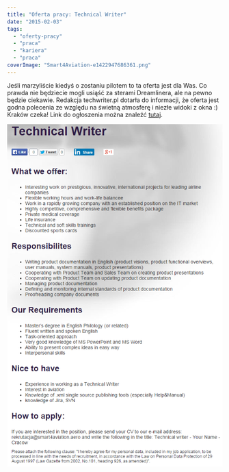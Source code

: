 ```yaml
---
title: "Oferta pracy: Technical Writer"
date: "2015-02-03"
tags:
  - "oferty-pracy"
  - "praca"
  - "kariera"
  - "praca"
coverImage: "Smart4Aviation-e1422947686361.png"
---
```


Jeśli marzyliście kiedyś o zostaniu pilotem to ta oferta jest dla Was. Co prawda
nie będziecie mogli usiąść za sterami Dreamlinera, ale na pewno będzie ciekawie.
Redakcja techwriter.pl dotarła do informacji, że oferta jest godna polecenia ze
względu na świetną atmosferę i niezłe widoki z okna :) Kraków czeka! Link do
ogłoszenia można znaleźć
[tutaj](http://www.smart4aviation.aero/?career/open-positions/krk/technical-writer.html).

[![ofertapracysmart4aviation](images/ofertapracysmart4aviation.png)](http://techwriter.pl/wp-content/uploads/2015/02/ofertapracysmart4aviation.png)
